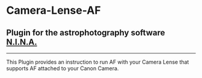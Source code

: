 # Camera-Lense-AF
## Plugin for the astrophotography software [N.I.N.A.](https://nighttime-imaging.eu/)
---
This Plugin provides an instruction to run AF with your Camera Lense that supports AF attached to your Canon Camera.
